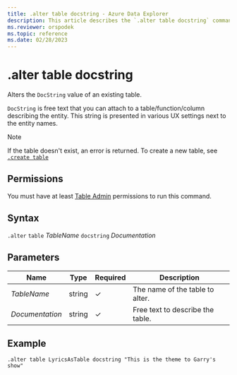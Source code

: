 ```yaml
---
title: .alter table docstring - Azure Data Explorer
description: This article describes the `.alter table docstring` command in Azure Data Explorer.
ms.reviewer: orspodek
ms.topic: reference
ms.date: 02/28/2023
---
```

# .alter table docstring

Alters the `DocString` value of an existing table.

`DocString` is free text that you can attach to a table/function/column describing the entity. This string is presented in various UX settings next to the entity names.

> [!NOTE]
> If the table doesn't exist, an error is returned. To create a new table, see [`.create table`](create-table-command.md)

## Permissions

You must have at least [Table Admin](access-control/role-based-access-control.md) permissions to run this command.

## Syntax

`.alter` `table` *TableName* `docstring` *Documentation*

## Parameters

|Name|Type|Required|Description|
|--|--|--|--|
| *TableName* | string | &check; | The name of the table to alter.|
| *Documentation* | string | &check; | Free text to describe the table.|

## Example

```kusto
.alter table LyricsAsTable docstring "This is the theme to Garry's show"
```

